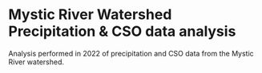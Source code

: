# Mystic River Watershed Precipitation & CSO data analysis

Analysis performed in 2022 of precipitation and CSO data from the Mystic River watershed.
